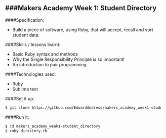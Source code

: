 ###Makers Academy Week 1: Student Directory
-----------------------------------------

####Specification: 
 * Build a piece of software, using Ruby, that will accept, recall and sort student data.

####Skills / lessons learnt:
 * Basic Ruby syntax and methods
 * Why the Single Responsibility Principle is so important!
 * An introduction to pair programming

####Technologies used:
 * Ruby
 * Sublime text

####Set it up:
```sh
$ git clone https://github.com/EdwardAndress/makers_academy_week1-student_directory.git
```

####Run it:
```sh
$ cd makers_academy_week1-student_directory
$ ruby directory.rb
```
